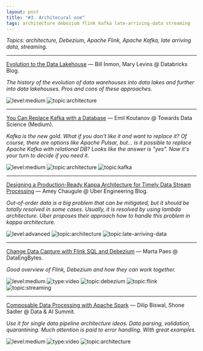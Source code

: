 ```yaml
---
layout: post
title: "#3. Architecural one"
tags: architecture debezium flink kafka late-arriving-data streaming
---
```


*Topics: architecture, Debezium, Apache Flink, Apache Kafka, late arriving data, streaming.*

<!--cut-->

---

[Evolution to the Data Lakehouse](https://databricks.com/blog/2021/05/19/evolution-to-the-data-lakehouse.html) — Bill Inmon, Mary Levins @ Databricks Blog.

*The history of the evolution of data warehouses into data lakes and further into data lakehouses. Pros and cons of these approaches.*

![level:medium] ![topic:architecture]

---

[You Can Replace Kafka with a Database](https://towardsdatascience.com/you-can-replace-kafka-with-a-database-39e13b610b63) — Emil Koutanov @ Towards Data Science (Medium).

*Kafka is the new gold. What if you don't like it and want to replace it? Of course, there are options like Apache Pulsar, but… is it possible to replace Apache Kafka with relational DB? Looks like the answer is "yes". Now it's your turn to decide if you need it.*

![level:medium] ![topic:architecture] ![topic:kafka]

---

[Designing a Production-Ready Kappa Architecture for Timely Data Stream Processing](https://eng.uber.com/kappa-architecture-data-stream-processing/) — Amey Chaugule @ Uber Engineering Blog.

*Out-of-order data is a big problem that can be mitigated, but it should be totally resolved in some cases. Usually, it is resolved by using lambda architecture. Uber proposes their approach how to handle this problem in kappa architecture.*

![level:advanced] ![topic:architecture] ![topic:late-arriving-data]

---

[Change Data Capture with Flink SQL and Debezium](https://noti.st/morsapaes/liQzgs/change-data-capture-with-flink-sql-and-debezium#sEX2KHv) — Marta Paes @ DataEngBytes.

*Good overview of Flink, Debezium and how they can work together.*

![level:medium] ![type:video] ![topic:debezium] ![topic:flink] ![topic:streaming]

---

[Composable Data Processing with Apache Spark](https://databricks.com/session_na20/composable-data-processing-with-apache-spark) — Dilip Biswal, Shone Sadler @ Data & AI Summit.

*Use it for single data pipeline architecture ideas. Data parsing, validation, quarantining. Much attention is paid to error handling. With great examples.*

![level:medium] ![type:video] ![topic:architecture]

<!--tags-->

[level:medium]: https://img.shields.io/badge/level-medium-blue
[level:advanced]: https://img.shields.io/badge/level-advanced-blue

[type:video]: https://img.shields.io/badge/type-video-c21bc6

[topic:architecture]: https://img.shields.io/badge/topic-architecture-260C3B
[topic:debezium]: https://img.shields.io/badge/topic-debezium-C2E0C6
[topic:flink]: https://img.shields.io/badge/topic-flink-714A49
[topic:kafka]: https://img.shields.io/badge/topic-kafka-CB9EB8
[topic:late-arriving-data]: https://img.shields.io/badge/topic-late--arriving--data-blueviolet
[topic:streaming]: https://img.shields.io/badge/topic-streaming-f15A02
